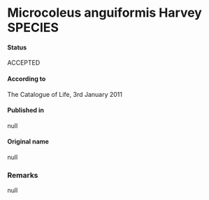 # Microcoleus anguiformis Harvey SPECIES

#### Status
ACCEPTED

#### According to
The Catalogue of Life, 3rd January 2011

#### Published in
null

#### Original name
null

### Remarks
null